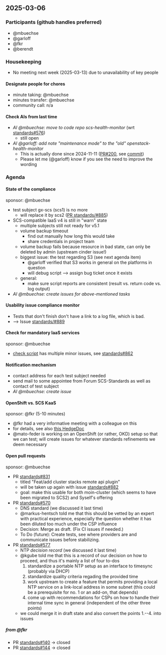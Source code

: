 ## 2025-03-06

### Participants (github handles preferred)

- @mbuechse
- @garloff
- @fkr
- @berendt

### Housekeeping

- No meeting next week (2025-03-13) due to unavailability of key people

#### Designate people for chores

- minute taking: @mbuechse
- minutes transfer: @mbuechse
- community call: n/a

#### Check AIs from last time

- _AI @mbuechse: move to code repo scs-health-monitor_ (wrt [standards#576](https://github.com/SovereignCloudStack/standards/pull/576))
  - still open
- _AI @garloff: add note "maintenance mode" to the "old" openstack-health-monitor_
  - This is actually done since 2024-11-11 ([PR#200](https://github.com/SovereignCloudStack/openstack-health-monitor/pull/200), see [commit](https://github.com/SovereignCloudStack/openstack-health-monitor/pull/200/commits/1e877f342c0a90a8604da4b3c3470db970d3cdf2))
  - Please let me (@garloff) know if you see the need to improve the wording

### Agenda

#### State of the compliance

sponsor: @mbuechse

- test subject gx-scs (scs1) is no more
  - will replace it by scs2 ([PR standards/#885](https://github.com/SovereignCloudStack/standards/pull/885))
- SCS-compatible IaaS v4 is still in "warn" state
  - multiple subjects still not ready for v5.1
  - volume backup timeout
    - find out manually how long this would take
    - share credentials in project team
  - volume backup fails because resource in bad state, can only be deleted by admin (upstream cinder issue!)
  - biggest issue: the test regarding S3 (see next agenda item)
    - @garloff verified that S3 works in general on the platforms in question
    - will debug script --> assign bug ticket once it exists
  - general:
    - make sure script reports are consistent (result vs. return code vs. log output)
- _AI @mbuechse: create issues for above-mentioned tasks_

#### Usability issue compliance monitor

- Tests that don't finish don't have a link to a log file, which is bad.
- --> Issue [standards/#889](https://github.com/SovereignCloudStack/standards/issues/889)

#### Check for mandatory IaaS services

sponsor: @mbuechse

- [check script](https://github.com/SovereignCloudStack/standards/blob/main/Tests/iaas/mandatory-services/mandatory-iaas-services.py) has multiple minor issues, see [standards#862](https://github.com/SovereignCloudStack/standards/issues/862)

#### Notification mechanism

- contact address for each test subject needed
- send mail to some appointee from Forum SCS-Standards as well as contact of test subject
- _AI @mbuechse: create issue_

#### OpenShift vs. SCS KaaS

sponsor: @fkr (5-10 minutes)

- @fkr had a very informative meeting with a colleague on this
- for details, see also [this HedgeDoc](https://input.scs.community/RRrL0sOUQ-aKq-04XKjZ6w)
- @mato-feder is working on an OpenShift (or rather, OKD) setup so that we can test; will create issues for whatever standards refinements we deem necessary

#### Open pull requests

sponsor: @mbuechse

- PR [standards#831](https://github.com/SovereignCloudStack/standards/pull/831)
  - titled "Feat/add cluster stacks remote api plugin"
  - will be taken up again with issue [standards#882](https://github.com/SovereignCloudStack/standards/issues/882)
  - goal: make this usable for both moin-cluster (which seems to have been migrated to SCS2) and Syself's offering
- PR [standards#570](https://github.com/SovereignCloudStack/standards/pull/570)
  - DNS standard (we discussed it last time)
  - @markus-hentsch told me that this should be vetted by an expert with practical experience, especially the question whether it has been diluted too much under the CSP influence
  - Decision: Merge as draft. (Fix CI issues if needed.)
  - To Do (future): Create tests, see where providers are and communicate issues before stabilizing.
- PR [standards#577](https://github.com/SovereignCloudStack/standards/pull/577)
  - NTP *decision record* (we discussed it last time)
  - @kgube told me that this is a record of our decision on how to proceed, and thus it's mainly a list of four to-dos
    1. standardize a portable NTP setup as an interface to timesync (probably via DHCP)
    2. standardize quality criteria regading the provided time
    3. work upstream to create a feature that permits providing a local NTP service on a link-local address in some subnet (this could be a prerequisite for no. 1 or an add-on, that depends)
    4. come up with recommendations for CSPs on how to handle their internal time sync in general (independent of the other three points)
  - we could merge it in draft state and also convert the points 1.--4. into issues

##### from @fkr

- PR [standards#140](https://github.com/SovereignCloudStack/standards/pull/140) -> closed
- PR [standards#144](https://github.com/SovereignCloudStack/standards/pull/144) -> closed
